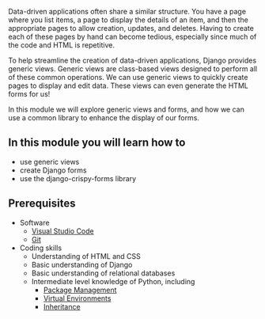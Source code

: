 Data-driven applications often share a similar structure. You have a page where you list items, a page to display the details of an item, and then the appropriate pages to allow creation, updates, and deletes. Having to create each of these pages by hand can become tedious, especially since much of the code and HTML is repetitive.

To help streamline the creation of data-driven applications, Django provides generic views. Generic views are class-based views designed to perform all of these common operations. We can use generic views to quickly create pages to display and edit data. These views can even generate the HTML forms for us!

In this module we will explore generic views and forms, and how we can use a common library to enhance the display of our forms.

## In this module you will learn how to

- use generic views
- create Django forms
- use the django-crispy-forms library

## Prerequisites

- Software
  - [Visual Studio Code](https://code.visualstudio.com)
  - [Git](https://git-scm.com/)
- Coding skills
  - Understanding of HTML and CSS
  - Basic understanding of Django
  - Basic understanding of relational databases
  - Intermediate level knowledge of Python, including
    - [Package Management](https://docs.python.org/3/installing/index.html)
    - [Virtual Environments](https://packaging.python.org/tutorials/installing-packages/#creating-virtual-environments)
    - [Inheritance](https://docs.python.org/3/tutorial/classes.html#inheritance)
